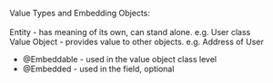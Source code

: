 Value Types and Embedding Objects: <br><br>
Entity - has meaning of its own, can stand alone. e.g. User class <br>
Value Object - provides value to other objects. e.g. Address of User <br>

- @Embeddable - used in the value object class level
- @Embedded - used in the field, optional
